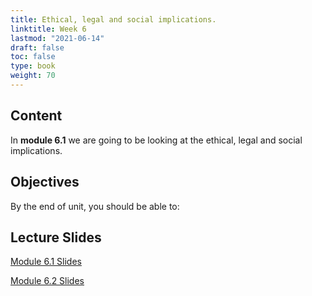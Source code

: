 ```yaml
---
title: Ethical, legal and social implications.
linktitle: Week 6
lastmod: "2021-06-14"
draft: false  
toc: false  
type: book  
weight: 70
---
```


## Content

In **module 6.1** we are going to be looking at the ethical, legal and social implications.



## Objectives

By the end of unit, you should be able to:


## Lecture Slides

<a href="https://www.emmanuelteitelbaum.com/slides/psc1001_6.1/#/" target="_blank" rel="noopener" title="Slides">Module 6.1 Slides</a>

<a href="https://www.emmanuelteitelbaum.com/slides/psc1001_6.2/#/" target="_blank" rel="noopener" title="Slides">Module 6.2 Slides</a>
